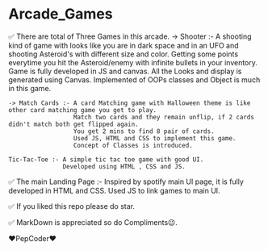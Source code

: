# Arcade_Games

✅ There are total of Three Games in this  arcade.
    -> Shooter :- A shooting kind of game with looks like you are in dark space and in an UFO and shooting Asteroid's with different size and color.
                  Getting some points everytime you hit the Asteroid/enemy with infinite bullets in your inventory.
                  Game is fully developed in JS and canvas. All the Looks and display is generated using Canvas.
                  Implemented of OOPs classes and Object is much in this game.
         
    -> Match Cards :- A card Matching game with Halloween theme is like other card matching game you get to play.
                      Match two cards and they remain unflip, if 2 cards didn't match both get flipped again.
                      You get 2 mins to find 8 pair of cards.
                      Used JS, HTML and CSS to implement this game.
                      Concept of Classes is introduced.
                  
    Tic-Tac-Toe :- A simple tic tac toe game with good UI.
                   Developed using HTML , CSS and JS.
                 

✅ The main Landing Page :- Inspired by spotify main UI page, it is fully developed in HTML and CSS. Used JS to link games to main UI.

✅ If you liked this repo please do star.

✅ MarkDown is appreciated so do Compliments😉.

❤PepCoder❤
